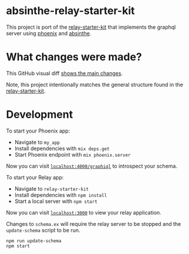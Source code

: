 # absinthe-relay-starter-kit

This project is port of the [relay-starter-kit](https://github.com/relayjs/relay-starter-kit) that implements the graphql server using [phoenix](http://www.phoenixframework.org/) and [absinthe](https://github.com/absinthe-graphql/absinthe).

# What changes were made?

This GitHub visual diff [shows the main changes](https://github.com/leighshepperson/absinthe-relay-starter-kit/commit/cf1e750058e9ae9eb024c9230df73fbea5bdcdc7).

Note, this project intentionally matches the general structure found in the [relay-starter-kit](https://github.com/relayjs/relay-starter-kit).

# Development

To start your Phoenix app:

  * Navigate to `my_app`
  * Install dependencies with `mix deps.get`
  * Start Phoenix endpoint with `mix phoenix.server`

Now you can visit [`localhost:4000/graphiql`](http://localhost:4000/graphiql) to introspect your schema.

To start your Relay app:

  * Navigate to `relay-starter-kit`
  * Install dependencies with `npm install`
  * Start a local server with `npm start`

Now you can visit [`localhost:3000`](http://localhost:3000/) to view your relay application.

Changes to `schema.ex` will require the relay server to be stopped and
the `update-schema` script to be run.

```
npm run update-schema
npm start
```
